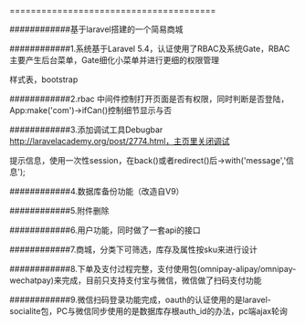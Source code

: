 
=======================================

############基于laravel搭建的一个简易商城


############1.系统基于Laravel 5.4，认证使用了RBAC及系统Gate，RBAC主要产生后台菜单，Gate细化小菜单并进行更细的权限管理

样式表，bootstrap

############2.rbac 中间件控制打开页面是否有权限，同时判断是否登陆，App:make('com')->ifCan()控制细节显示与否

############3.添加调试工具Debugbar http://laravelacademy.org/post/2774.html，主页里关闭调试

提示信息，使用一次性session，在back()或者redirect()后->with('message','信息');

############4.数据库备份功能（改造自V9）

############5.附件删除

############6.用户功能，同时做了一套api的接口

############7.商城，分类下可筛选，库存及属性按sku来进行设计

############8.下单及支付过程完整，支付使用包(omnipay-alipay/omnipay-wechatpay)来完成，目前只支持支付宝与微信，微信做了扫码支付功能

############9.微信扫码登录功能完成，oauth的认证使用的是laravel-socialite包，PC与微信同步使用的是数据库存根auth_id的办法，pc端ajax轮询
